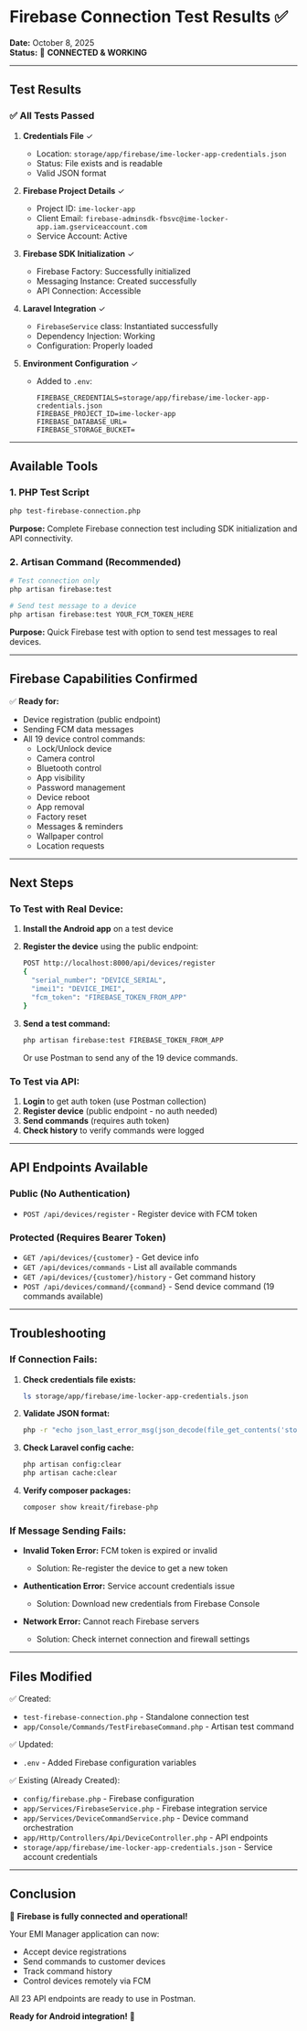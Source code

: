 # Firebase Connection Test Results ✅

**Date:** October 8, 2025  
**Status:** 🎉 **CONNECTED & WORKING**

---

## Test Results

### ✅ All Tests Passed

1. **Credentials File** ✓
   - Location: `storage/app/firebase/ime-locker-app-credentials.json`
   - Status: File exists and is readable
   - Valid JSON format

2. **Firebase Project Details** ✓
   - Project ID: `ime-locker-app`
   - Client Email: `firebase-adminsdk-fbsvc@ime-locker-app.iam.gserviceaccount.com`
   - Service Account: Active

3. **Firebase SDK Initialization** ✓
   - Firebase Factory: Successfully initialized
   - Messaging Instance: Created successfully
   - API Connection: Accessible

4. **Laravel Integration** ✓
   - `FirebaseService` class: Instantiated successfully
   - Dependency Injection: Working
   - Configuration: Properly loaded

5. **Environment Configuration** ✓
   - Added to `.env`:
     ```env
     FIREBASE_CREDENTIALS=storage/app/firebase/ime-locker-app-credentials.json
     FIREBASE_PROJECT_ID=ime-locker-app
     FIREBASE_DATABASE_URL=
     FIREBASE_STORAGE_BUCKET=
     ```

---

## Available Tools

### 1. PHP Test Script
```bash
php test-firebase-connection.php
```
**Purpose:** Complete Firebase connection test including SDK initialization and API connectivity.

### 2. Artisan Command (Recommended)
```bash
# Test connection only
php artisan firebase:test

# Send test message to a device
php artisan firebase:test YOUR_FCM_TOKEN_HERE
```
**Purpose:** Quick Firebase test with option to send test messages to real devices.

---

## Firebase Capabilities Confirmed

✅ **Ready for:**
- Device registration (public endpoint)
- Sending FCM data messages
- All 19 device control commands:
  - Lock/Unlock device
  - Camera control
  - Bluetooth control
  - App visibility
  - Password management
  - Device reboot
  - App removal
  - Factory reset
  - Messages & reminders
  - Wallpaper control
  - Location requests

---

## Next Steps

### To Test with Real Device:

1. **Install the Android app** on a test device
2. **Register the device** using the public endpoint:
   ```bash
   POST http://localhost:8000/api/devices/register
   {
     "serial_number": "DEVICE_SERIAL",
     "imei1": "DEVICE_IMEI",
     "fcm_token": "FIREBASE_TOKEN_FROM_APP"
   }
   ```

3. **Send a test command:**
   ```bash
   php artisan firebase:test FIREBASE_TOKEN_FROM_APP
   ```
   Or use Postman to send any of the 19 device commands.

### To Test via API:

1. **Login** to get auth token (use Postman collection)
2. **Register device** (public endpoint - no auth needed)
3. **Send commands** (requires auth token)
4. **Check history** to verify commands were logged

---

## API Endpoints Available

### Public (No Authentication)
- `POST /api/devices/register` - Register device with FCM token

### Protected (Requires Bearer Token)
- `GET /api/devices/{customer}` - Get device info
- `GET /api/devices/commands` - List all available commands
- `GET /api/devices/{customer}/history` - Get command history
- `POST /api/devices/command/{command}` - Send device command (19 commands available)

---

## Troubleshooting

### If Connection Fails:

1. **Check credentials file exists:**
   ```bash
   ls storage/app/firebase/ime-locker-app-credentials.json
   ```

2. **Validate JSON format:**
   ```bash
   php -r "echo json_last_error_msg(json_decode(file_get_contents('storage/app/firebase/ime-locker-app-credentials.json')));"
   ```

3. **Check Laravel config cache:**
   ```bash
   php artisan config:clear
   php artisan cache:clear
   ```

4. **Verify composer packages:**
   ```bash
   composer show kreait/firebase-php
   ```

### If Message Sending Fails:

- **Invalid Token Error:** FCM token is expired or invalid
  - Solution: Re-register the device to get a new token
  
- **Authentication Error:** Service account credentials issue
  - Solution: Download new credentials from Firebase Console
  
- **Network Error:** Cannot reach Firebase servers
  - Solution: Check internet connection and firewall settings

---

## Files Modified

✅ Created:
- `test-firebase-connection.php` - Standalone connection test
- `app/Console/Commands/TestFirebaseCommand.php` - Artisan test command

✅ Updated:
- `.env` - Added Firebase configuration variables

✅ Existing (Already Created):
- `config/firebase.php` - Firebase configuration
- `app/Services/FirebaseService.php` - Firebase integration service
- `app/Services/DeviceCommandService.php` - Device command orchestration
- `app/Http/Controllers/Api/DeviceController.php` - API endpoints
- `storage/app/firebase/ime-locker-app-credentials.json` - Service account credentials

---

## Conclusion

🎉 **Firebase is fully connected and operational!**

Your EMI Manager application can now:
- Accept device registrations
- Send commands to customer devices
- Track command history
- Control devices remotely via FCM

All 23 API endpoints are ready to use in Postman.

**Ready for Android integration!** 🚀
